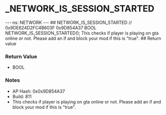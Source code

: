 # _NETWORK_IS_SESSION_STARTED

--- ns: NETWORK --- ## NETWORK_IS_SESSION_STARTED  // 0x9DE624D2FC4B603F 0x9D854A37 BOOL NETWORK_IS_SESSION_STARTED();  This checks if player is playing on gta online or not. Please add an if and block your mod if this is "true".  ## Return value

### Return Value
* BOOL

### Notes
* AP Hash: 0x0x9D854A37
* Build: 811
* This checks if player is playing on gta online or not.
Please add an if and block your mod if this is "true".


